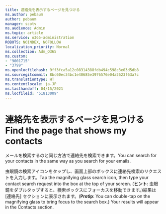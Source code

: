```yaml
---
title: 連絡先を表示するページを見つける
ms.author: pebaum
author: pebaum
manager: scotv
ms.audience: Admin
ms.topic: article
ms.service: o365-administration
ROBOTS: NOINDEX, NOFOLLOW
localization_priority: Normal
ms.collection: Adm_O365
ms.custom:
- "9001715"
- "3799"
ms.openlocfilehash: 9ff3fca5a12c08314388fdb494c598c3e03d5db8
ms.sourcegitcommit: 8bc60ec34bc1e40685e3976576e04a2623f63a7c
ms.translationtype: HT
ms.contentlocale: ja-JP
ms.lasthandoff: 04/15/2021
ms.locfileid: "51813009"
---
```

# <a name="find-the-page-that-shows-my-contacts"></a><span data-ttu-id="5d2e5-102">連絡先を表示するページを見つける</span><span class="sxs-lookup"><span data-stu-id="5d2e5-102">Find the page that shows my contacts</span></span>

<span data-ttu-id="5d2e5-103">メールを検索するのと同じ方法で連絡先を検索できます。</span><span class="sxs-lookup"><span data-stu-id="5d2e5-103">You can search for your contacts in the same way as you search for your emails.</span></span>
 
<span data-ttu-id="5d2e5-104">虫眼鏡の検索アイコンをタップし、画面上部のボックスに連絡先検索のリクエストを入力します。</span><span class="sxs-lookup"><span data-stu-id="5d2e5-104">Tap the magnifying glass search icon, then type your contact search request into the box at the top of your screen.</span></span> <span data-ttu-id="5d2e5-105">(**ヒント**: 虫眼鏡をダブルタップすると、検索ボックスにフォーカスを移動できます。)結果は [連絡先] セクションに表示されます。</span><span class="sxs-lookup"><span data-stu-id="5d2e5-105">(**Protip**: You can double-tap on the magnifying glass to bring focus to the search box.) Your results will appear in the Contacts section.</span></span>
